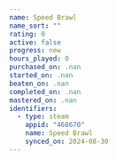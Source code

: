 ```yaml
---
name: Speed Brawl
name_sort: ""
rating: 0
active: false
progress: new
hours_played: 0
purchased_on: .nan
started_on: .nan
beaten_on: .nan
completed_on: .nan
mastered_on: .nan
identifiers:
  - type: steam
    appid: "468670"
    name: Speed Brawl
    synced_on: 2024-08-30
---
```

